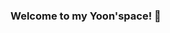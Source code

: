### Welcome to my Yoon'space! 👋

<!--
**justlikeazoo/justlikeazoo** is a ✨ _special_ ✨ repository because its `README.md` (this file) appears on your GitHub profile.

Here are some ideas to get you started:

- 😄 Pronouns: 주어진 오늘에 최선을 다하는 병아리분석가 입니다

- 🔭 School: 경희대학교 일반대학원 빅데이터응용학과 

- 🌱 I’m currently learning ...

- 👯 I’m looking to collaborate on ...

- 🤔 I’m looking for help with ...

- 💬 Contact me: jyjj0510@khu.ac.kr

- 📫 How to reach me: ...

- ⚡ Fun fact: ...
-->
